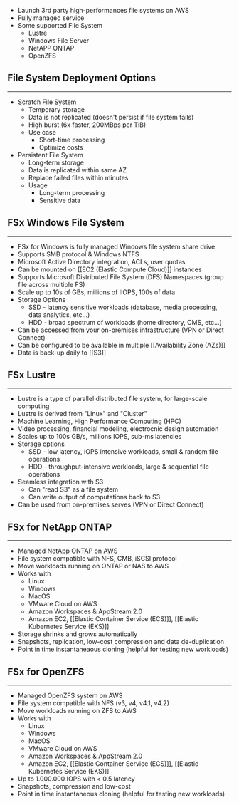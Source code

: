 - Launch 3rd party high-performances file systems on AWS
- Fully managed service
- Some supported File System
	- Lustre
	- Windows File Server
	- NetAPP ONTAP
	- OpenZFS
## File System Deployment Options
---
- Scratch File System
	- Temporary storage
	- Data is not replicated (doesn't persist if file system fails)
	- High burst (6x faster, 200MBps per TiB)
	- Use case
		- Short-time processing
		- Optimize costs
- Persistent File System
	- Long-term storage
	- Data is replicated within same AZ
	- Replace failed files within minutes
	- Usage
		- Long-term processing
		- Sensitive data

## FSx Windows File System
---
- FSx for Windows is fully managed Windows file system share drive
- Supports SMB protocol & Windows NTFS
- Microsoft Active Directory integration, ACLs, user quotas
- Can be mounted on [[EC2 (Elastic Compute Cloud)]] instances
- Supports Microsoft Distributed File System (DFS) Namespaces (group file across multiple FS)
- Scale up to 10s of GBs, millions of IIOPS, 100s of data
- Storage Options
	- SSD - latency sensitive workloads (database, media processing, data analytics, etc...)
	- HDD - broad spectrum of workloads (home directory, CMS, etc...)
- Can be accessed from your on-premises infrastructure (VPN or Direct Connect)
- Can be configured to be available in multiple [[Availability Zone (AZs)]]
- Data is back-up daily to [[S3]]

## FSx Lustre
---
- Lustre is a type of parallel distributed file system, for large-scale computing
- Lustre is derived from "Linux" and "Cluster"
- Machine Learning, High Performance Computing (HPC)
- Video processing, financial modeling, electrocnic design automation
- Scales up to 100s GB/s, millions IOPS, sub-ms latencies
- Storage options
	- SSD - low latency, IOPS intensive workloads, small & random file operations
	- HDD - throughput-intensive workloads, large & sequential file operations
- Seamless integration with S3
	- Can "read S3" as a file system
	- Can write output of computations back to S3
- Can be used from on-premises serves (VPN or Direct Connect)
## FSx for NetApp ONTAP
---
- Managed NetApp ONTAP on AWS
- File system compatible with NFS, CMB, iSCSI protocol
- Move workloads running on ONTAP or NAS to AWS
- Works with
	- Linux
	- Windows
	- MacOS
	- VMware Cloud on AWS
	- Amazon Workspaces & AppStream 2.0
	- Amazon EC2, [[Elastic Container Service (ECS)]], [[Elastic Kubernetes Service (EKS)]]
- Storage shrinks and grows automatically
- Snapshots, replication, low-cost compression and data de-duplication
- Point in time instantaneaous cloning (helpful for testing new workloads)

## FSx for OpenZFS
---
- Managed OpenZFS system on AWS
- File system compatible with NFS (v3, v4, v4.1, v4.2)
- Move workloads running on ZFS to AWS
- Works with
	- Linux
	- Windows
	- MacOS
	- VMware Cloud on AWS
	- Amazon Workspaces & AppStream 2.0
	- Amazon EC2, [[Elastic Container Service (ECS)]], [[Elastic Kubernetes Service (EKS)]]
- Up to 1.000.000 IOPS with < 0.5 latency
- Snapshots, compression and low-cost
- Point in time instantaneous cloning (helpful for testing new workloads)